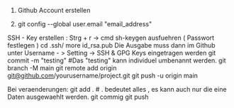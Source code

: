 1. Github Account erstellen


2. git config --global user.email "email_address"


SSH - Key erstellen : 
Strg + r -> cmd
 sh-keygen ausfuehren ( Passwort festlegen )
 cd .ssh/
 more id_rsa.pub
 Die Ausgabe muss dann im Github unter Username - > Setting -> SSH & GPG Keys eingetragen werden
 git commit -m "testing" #Das "testing" kann individuel umbenannt werden.
 git branch -M main
 git remote add origin git@github.com/yourusername/project.git
 git push -u origin main
 

Bei veraenderungen:
git add . # . bedeutet alles , es kann auch nur die eine Daten ausgewaehlt werden.
git commig
git push
